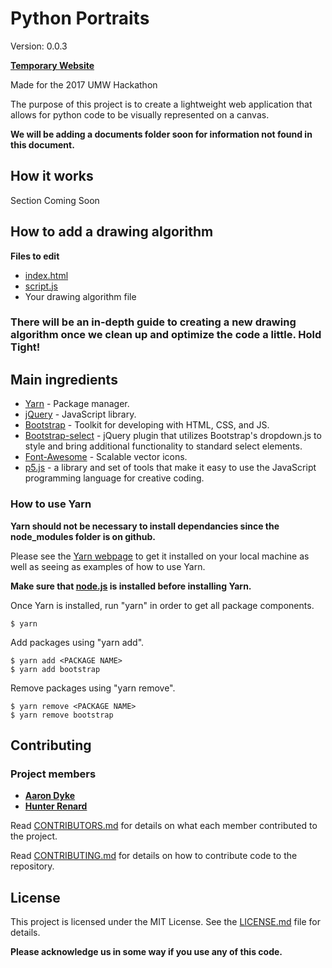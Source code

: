 # Python Portraits
Version: 0.0.3

**[Temporary Website](http://cs.umw.edu/~hrenard/pp/)**

Made for the 2017 UMW Hackathon

The purpose of this project is to create a lightweight web application that allows for python code to be visually represented on a canvas.

**We will be adding a documents folder soon for information not found in this document.**

## How it works

Section Coming Soon

## How to add a drawing algorithm

**Files to edit**
* [index.html](index.html)
* [script.js](scripts/script.js)
* Your drawing algorithm file

### There will be an in-depth guide to creating a new drawing algorithm once we clean up and optimize the code a little. Hold Tight!

## Main ingredients

* [Yarn](https://yarnpkg.com) - Package manager.
* [jQuery](https://jquery.com/) - JavaScript library.
* [Bootstrap](https://getbootstrap.com/) - Toolkit for developing with HTML, CSS, and JS.
* [Bootstrap-select](https://silviomoreto.github.io/bootstrap-select/) - jQuery plugin that utilizes Bootstrap's dropdown.js to style and bring additional functionality to standard select elements.
* [Font-Awesome](http://fontawesome.io/) - Scalable vector icons.
* [p5.js](https://p5js.org/) - a library and set of tools that make it easy to use the JavaScript programming language for creative coding.

### How to use Yarn

**Yarn should not be necessary to install dependancies since the node_modules folder is on github.**

Please see the [Yarn webpage](https://yarnpkg.com/) to get it installed on your local machine as well as seeing as examples of how to use Yarn.

**Make sure that [node.js](https://nodejs.org/) is installed before installing Yarn.**

Once Yarn is installed, run "yarn" in order to get all package components.
```
$ yarn
```

Add packages using "yarn add".
```
$ yarn add <PACKAGE NAME>
$ yarn add bootstrap
```

Remove packages using "yarn remove".
```
$ yarn remove <PACKAGE NAME>
$ yarn remove bootstrap
```

## Contributing

### Project members

* [**Aaron Dyke**](https://github.com/Adyke95)
* [**Hunter Renard**](https://github.com/RenardHJ)

Read [CONTRIBUTORS.md](CONTRIBUTORS.md) for details on what each member contributed to the project.

Read [CONTRIBUTING.md](CONTRIBUTING.md) for details on how to contribute code to the repository. 

## License

This project is licensed under the MIT License. See the [LICENSE.md](LICENSE.md) file for details.

**Please acknowledge us in some way if you use any of this code.**

